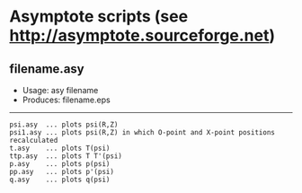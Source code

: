 # Asymptote scripts (see http://asymptote.sourceforge.net)

## filename.asy
- Usage:	    asy filename
- Produces:   filename.eps
---

	psi.asy  ... plots psi(R,Z)
	psi1.asy ... plots psi(R,Z) in which O-point and X-point positions recalculated
	t.asy    ... plots T(psi)
	ttp.asy  ... plots T T'(psi)
	p.asy    ... plots p(psi)
	pp.asy   ... plots p'(psi)
	q.asy    ... plots q(psi)

